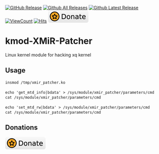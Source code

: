 [![GitHub Release](https://img.shields.io/github/release/openwrt-xiaomi/kmod-xmir-patcher)](https://github.com/openwrt-xiaomi/kmod-xmir-patcher/releases)
[![Github All Releases](https://img.shields.io/github/downloads/openwrt-xiaomi/kmod-xmir-patcher/total)](https://github.com/openwrt-xiaomi/kmod-xmir-patcher/releases)
[![Github Latest Release](https://img.shields.io/github/downloads/openwrt-xiaomi/kmod-xmir-patcher/latest/total)](https://github.com/openwrt-xiaomi/kmod-xmir-patcher/releases)
[![ViewCount](https://views.whatilearened.today/views/github/openwrt-xiaomi/kmod-xmir-patcher.svg)](https://github.com/openwrt-xiaomi/kmod-xmir-patcher/releases)
[![Hits](https://hits.seeyoufarm.com/api/count/incr/badge.svg?url=https%3A%2F%2Fgithub.com%2Fopenwrt-xiaomi%2Fkmod-xmir-patcher&count_bg=%2379C83D&title_bg=%23555555&icon=&icon_color=%23E7E7E7&title=hits&edge_flat=false)](https://github.com/openwrt-xiaomi/kmod-xmir-patcher/releases)
[![Donations Page](https://github.com/andry81-cache/gh-content-static-cache/raw/master/common/badges/donate/donate.svg)](https://github.com/remittor/donate)

# kmod-XMiR-Patcher
Linux kernel module for hacking xq kernel


## Usage

```
insmod /tmp/xmir_patcher.ko

echo 'get_mtd_info|bdata' > /sys/module/xmir_patcher/parameters/cmd
cat /sys/module/xmir_patcher/parameters/cmd

echo 'set_mtd_rw|bdata' > /sys/module/xmir_patcher/parameters/cmd
cat /sys/module/xmir_patcher/parameters/cmd
```

## Donations

[![Donations Page](https://github.com/andry81-cache/gh-content-static-cache/raw/master/common/badges/donate/donate.svg)](https://github.com/remittor/donate)
